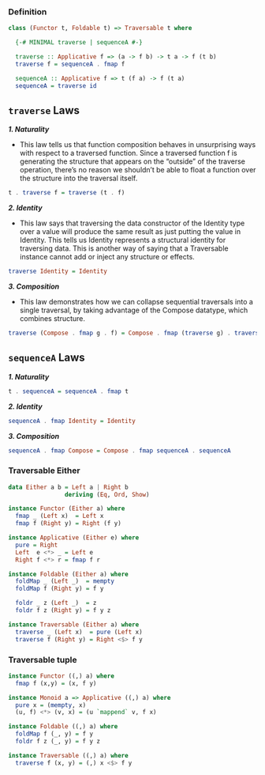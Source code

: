 ### Definition
```haskell
class (Functor t, Foldable t) => Traversable t where

  {-# MINIMAL traverse | sequenceA #-}

  traverse :: Applicative f => (a -> f b) -> t a -> f (t b)
  traverse f = sequenceA . fmap f

  sequenceA :: Applicative f => t (f a) -> f (t a)
  sequenceA = traverse id
```

## `traverse` Laws

***1. Naturality***
 - This law tells us that function composition behaves in unsurprising ways with respect to a traversed function.
   Since a traversed function f is generating the structure that appears on the “outside” of the traverse operation,
   there’s no reason we shouldn’t be able to float a function over the structure into the traversal itself.

```haskell
t . traverse f = traverse (t . f)
```

***2. Identity***
 - This law says that traversing the data constructor of the Identity type over a value will produce the same result
   as just putting the value in Identity. This tells us Identity represents a structural identity for traversing data.
   This is another way of saying that a Traversable instance cannot add or inject any structure or effects.
```haskell
traverse Identity = Identity
```
***3. Composition***
 - This law demonstrates how we can collapse sequential traversals into a single traversal, by taking advantage of
   the Compose datatype, which combines structure.
```haskell
traverse (Compose . fmap g . f) = Compose . fmap (traverse g) . traverse f
```

## `sequenceA` Laws

***1. Naturality***
```haskell
t . sequenceA = sequenceA . fmap t
```

***2. Identity***
```haskell
sequenceA . fmap Identity = Identity
```

***3. Composition***
```haskell
sequenceA . fmap Compose = Compose . fmap sequenceA . sequenceA
```

### Traversable Either

```haskell
data Either a b = Left a | Right b
                deriving (Eq, Ord, Show)

instance Functor (Either a) where
  fmap _ (Left x)  = Left x
  fmap f (Right y) = Right (f y)

instance Applicative (Either e) where
  pure = Right
  Left  e <*> _ = Left e
  Right f <*> r = fmap f r

instance Foldable (Either a) where
  foldMap _ (Left _)  = mempty
  foldMap f (Right y) = f y

  foldr _ z (Left _)  = z
  foldr f z (Right y) = f y z

instance Traversable (Either a) where
  traverse _ (Left x)  = pure (Left x)
  traverse f (Right y) = Right <$> f y
```

### Traversable tuple
```haskell
instance Functor ((,) a) where
  fmap f (x,y) = (x, f y)

instance Monoid a => Applicative ((,) a) where
  pure x = (mempty, x)
  (u, f) <*> (v, x) = (u `mappend` v, f x)

instance Foldable ((,) a) where
  foldMap f (_, y) = f y
  foldr f z (_, y) = f y z

instance Traversable ((,) a) where
  traverse f (x, y) = (,) x <$> f y
```


